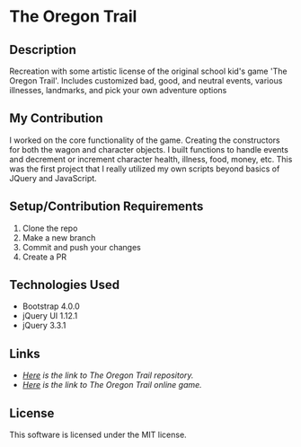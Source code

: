 # The Oregon Trail

## Description

Recreation with some artistic license of the original school kid's game 'The Oregon Trail'. Includes customized bad, good, and neutral events, various illnesses, landmarks, and pick your own adventure options

## My Contribution

I worked on the core functionality of the game. Creating the constructors for both the wagon and character objects. I built functions to handle events and decrement or increment character health, illness, food, money, etc. This was the first project that I really utilized my own scripts beyond basics of JQuery and JavaScript.


## Setup/Contribution Requirements

1. Clone the repo
1. Make a new branch
1. Commit and push your changes
1. Create a PR

## Technologies Used

* Bootstrap 4.0.0
* jQuery UI 1.12.1
* jQuery 3.3.1

## Links

* _[Here](https://github.com/GlebSoftware/oregon-trail) is the link to The Oregon Trail repository._
* _[Here](https://glebsoftware.github.io/oregon-trail) is the link to The Oregon Trail online game._

## License

This software is licensed under the MIT license.
